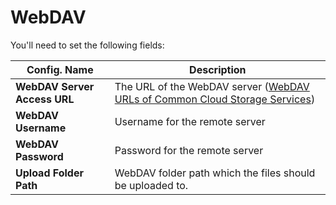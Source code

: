 # WebDAV

You'll need to set the following fields:

Config. Name | Description
------------ | -------------
**WebDAV Server Access URL** | The URL of the WebDAV server ([WebDAV URLs of Common Cloud Storage Services](https://bit.ly/2M0T9mv))
**WebDAV Username** | Username for the remote server
**WebDAV Password** | Password for the remote server
**Upload Folder Path** | WebDAV folder path which the files should be uploaded to.
